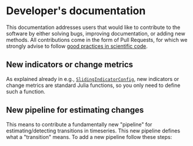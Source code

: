 # Developer's documentation

This documentation addresses users that would like to contribute to the software by either solving bugs, improving documentation, or adding new methods.
All contributions come in the form of Pull Requests, for which we strongly advise to follow [good practices in scientific code](https://github.com/JuliaDynamics/GoodScientificCodeWorkshop).

## New indicators or change metrics

As explained already in e.g., [`SlidingIndicatorConfig`](@ref), new indicators or change metrics are standard Julia functions, so you only need to define such a function.

## New pipeline for estimating changes

This means to contribute a fundamentally new "pipeline" for estimating/detecting
transitions in timeseries. This new pipeline defines what a "transition" means.
To add a new pipeline follow these steps:

